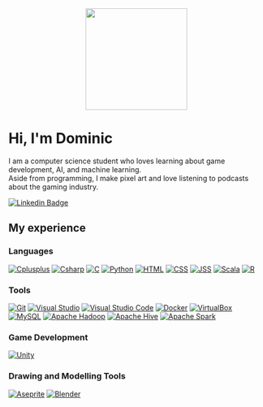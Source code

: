 <div id="header" align="center">
  <img src="https://github.com/Dom17Pham/Dom17Pham/assets/71042283/00131966-465e-45bb-a22f-1012160130ce" width="200"/>
</div>

# Hi, I'm Dominic 
I am a computer science student who loves learning about game development, AI, and machine learning. <br>
Aside from programming, I make pixel art and love listening to podcasts about the gaming industry.<br>

[![Linkedin Badge](https://img.shields.io/badge/-LinkedIn-blue?style=flat-square&logo=Linkedin&logoColor=white&link=https://www.linkedin.com/in/phamdominic/)](http://www.linkedin.com/in/phamdominic)

## My experience 
### Languages
[![Cplusplus](https://img.shields.io/badge/--00599C?logo=cplusplus&logoColor=00599C&label=C%2B%2B)]()
[![Csharp](https://img.shields.io/badge/--239120?logo=csharp&logoColor=239120&label=C%23)]()
[![C](https://img.shields.io/badge/--A8B9CC?logo=c&logoColor=A8B9CC&label=C)]()
[![Python](https://img.shields.io/badge/--3776AB?logo=python&logoColor=3776AB&label=Python)]()
[![HTML](https://img.shields.io/badge/--E34F26?logo=html5&logoColor=E34F26&label=HTML5)]()
[![CSS](https://img.shields.io/badge/--1572B6?logo=css3&logoColor=1572B6&label=CSS3)]()
[![JSS](https://img.shields.io/badge/--F7DF1E?logo=jss&logoColor=F7DF1E&label=JSS)]()
[![Scala](https://img.shields.io/badge/--DC322F?logo=scala&logoColor=DC322F&label=Scala)]()
[![R](https://img.shields.io/badge/--276DC3?logo=r&logoColor=276DC3&label=R)]()

### Tools
[![Git](https://img.shields.io/badge/--F05032?logo=git&label=git)](http://git-scm.com/)
[![Visual Studio](https://img.shields.io/badge/--5C2D91?logo=visualstudio&&logoColor=5C2D91&label=Visual-Studio)](https://visualstudio.microsoft.com/)
[![Visual Studio Code](https://img.shields.io/badge/--007ACC?logo=visualstudiocode&logoColor=007ACC&label=Visual-Studio-Code)](https://code.visualstudio.com/)
[![Docker](https://img.shields.io/badge/--2496ED?logo=docker&logoColor=2496ED&label=Docker)](https://www.docker.com/)
[![VirtualBox](https://img.shields.io/badge/--183A61?logo=virtualbox&logoColor=183A61&label=VirtualBox)](https://www.virtualbox.org/)
<br>
[![MySQL](https://img.shields.io/badge/--4479A1?logo=mysql&logoColor=4479A1&label=MySQL)](https://www.mysql.com/)
[![Apache Hadoop](https://img.shields.io/badge/--66CCFF?logo=apachehadoop&logoColor=66CCFF&label=Apache-Hadoop)](https://www.hadoop.apache.org/)
[![Apache Hive](https://img.shields.io/badge/--FDEE21?logo=apachehive&logoColor=FDEE21&label=Apache-Hive)]()
[![Apache Spark](https://img.shields.io/badge/--E25A1C?logo=apachespark&logoColor=E25A1C&label=Apache-Spark)]()

### Game Development
[![Unity](https://img.shields.io/badge/--FFFFFF?logo=unity&logoColor=FFFFFF&label=Unity)](https://www.unity.com/)

### Drawing and Modelling Tools
[![Aseprite](https://img.shields.io/badge/--7D929E?logo=aseprite&logoColor=7D929E&label=Aseprite)](https://www.aseprite.org/)
[![Blender](https://img.shields.io/badge/--F5792A?logo=blender&logoColor=F5792A&label=blender)](https://www.blender.org/)
